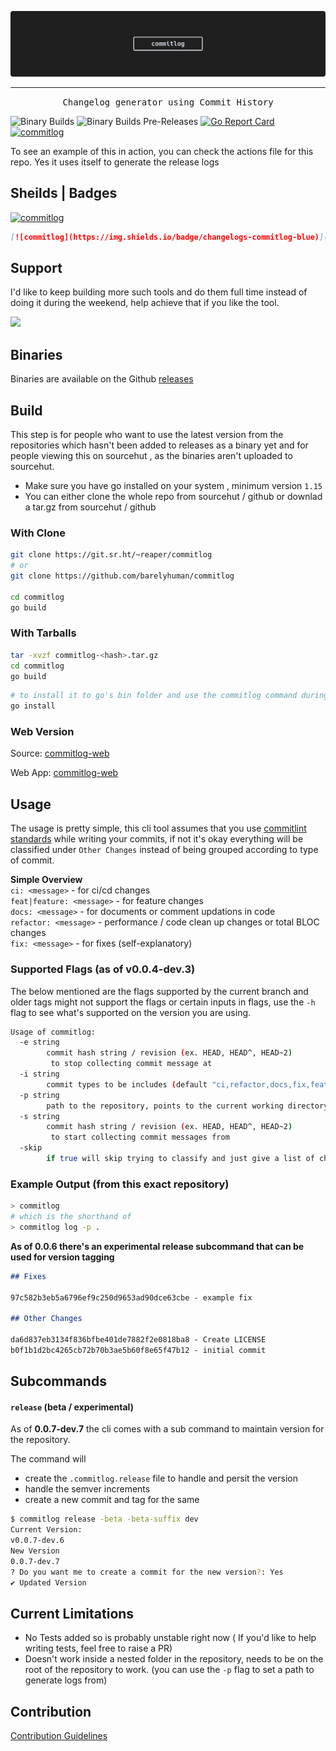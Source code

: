 ![header.png](assets/header.png)

<hr />
<p align="center">
      <samp>Changelog generator using Commit History</samp>
</p>

![Binary Builds](https://github.com/barelyhuman/commitlog/workflows/Binary%20Builds/badge.svg)
![Binary Builds Pre-Releases](https://github.com/barelyhuman/commitlog/workflows/Binary%20Builds%20Pre-Releases/badge.svg)
[![Go Report Card](https://goreportcard.com/badge/github.com/barelyhuman/commitlog)](https://goreportcard.com/report/github.com/barelyhuman/commitlog)
[![commitlog](https://img.shields.io/badge/changelogs-commitlog-blue)](https://github.com/barelyhuman/commitlog)

To see an example of this in action, you can check the actions file for this repo. Yes it uses itself to generate the release logs

## Sheilds | Badges

[![commitlog](https://img.shields.io/badge/changelogs-commitlog-blue)](https://github.com/barelyhuman/commitlog)

```markdown
[![commitlog](https://img.shields.io/badge/changelogs-commitlog-blue)](https://github.com/barelyhuman/commitlog)
```

## Support

I'd like to keep building more such tools and do them full time instead of doing it during the weekend, help achieve that if you like the tool.

<a href="https://www.buymeacoffee.com/barelyhuman"><img src="https://img.buymeacoffee.com/button-api/?text=Buy me a coffee&emoji=&slug=barelyhuman&button_colour=000000&font_colour=ffffff&font_family=Inter&outline_colour=ffffff&coffee_colour=FFDD00"></a>

## Binaries

Binaries are available on the Github [releases](https://github.com/barelyhuman/commitlog/releases)

## Build

This step is for people who want to use the latest version from the repositories which hasn't been added to releases as a binary yet and for people viewing this on sourcehut , as the binaries aren't uploaded to sourcehut.

- Make sure you have go installed on your system , minimum version `1.15`
- You can either clone the whole repo from sourcehut / github or downlad a tar.gz from sourcehut / github

### With Clone

```sh
git clone https://git.sr.ht/~reaper/commitlog
# or
git clone https://github.com/barelyhuman/commitlog

cd commitlog
go build
```

### With Tarballs

```sh
tar -xvzf commitlog-<hash>.tar.gz
cd commitlog
go build
```

```sh
# to install it to go's bin folder and use the commitlog command during dev or as a perm install
go install
```

### Web Version

Source: [commitlog-web](https://github.com/barelyhuman/commitlog-web)

Web App: [commitlog-web](https://commitlog-web.herokuapp.com/)

## Usage

The usage is pretty simple, this cli tool assumes that you use [commitlint standards](https://github.com/conventional-changelog/commitlint#what-is-commitlint) while writing your commits, if not it's okay everything will be classified under `Other Changes` instead of being grouped according to type of commit.

**Simple Overview**  
`ci: <message>` - for ci/cd changes  
`feat|feature: <message>` - for feature changes  
`docs: <message>` - for documents or comment updations in code  
`refactor: <message>` - performance / code clean up changes or total BLOC changes  
`fix: <message>` - for fixes (self-explanatory)

### Supported Flags (as of v0.0.4-dev.3)

The below mentioned are the flags supported by the current branch and older tags might not support the flags
or certain inputs in flags, use the `-h` flag to see what's supported on the version you are using.

```sh
Usage of commitlog:
  -e string
        commit hash string / revision (ex. HEAD, HEAD^, HEAD~2)
         to stop collecting commit message at
  -i string
        commit types to be includes (default "ci,refactor,docs,fix,feat,test,chore,other")
  -p string
        path to the repository, points to the current working directory by default (default ".")
  -s string
        commit hash string / revision (ex. HEAD, HEAD^, HEAD~2)
         to start collecting commit messages from
  -skip
        if true will skip trying to classify and just give a list of changes
```

### Example Output (from this exact repository)

```sh
> commitlog
# which is the shorthand of
> commitlog log -p .
```

**As of 0.0.6 there's an experimental release subcommand that can be used for version tagging**

```markdown
## Fixes

97c582b3eb5a6796ef9c250d9653ad90dce63cbe - example fix

## Other Changes

da6d837eb3134f836bfbe401de7882f2e0818ba8 - Create LICENSE
b0f1b1d2bc4265cb72b70b3ae5b60f8e65f47b12 - initial commit
```

## Subcommands 

#### `release` (beta / experimental)

As of **0.0.7-dev.7** the cli comes with a sub command to maintain version for the repository.

The command will
- create the `.commitlog.release` file to handle and persit the version
- handle the semver increments 
- create a new commit and tag for the same

```sh
$ commitlog release -beta -beta-suffix dev
Current Version:
v0.0.7-dev.6
New Version
0.0.7-dev.7
? Do you want me to create a commit for the new version?: Yes
✔ Updated Version
```



## Current Limitations

- No Tests added so is probably unstable right now ( If you'd like to help writing tests, feel free to raise a PR)
- Doesn't work inside a nested folder in the repository, needs to be on the root of the repository to work. (you can use the `-p` flag to set a path to generate logs from)

## Contribution

[Contribution Guidelines](CONTRIBUTING.md)
